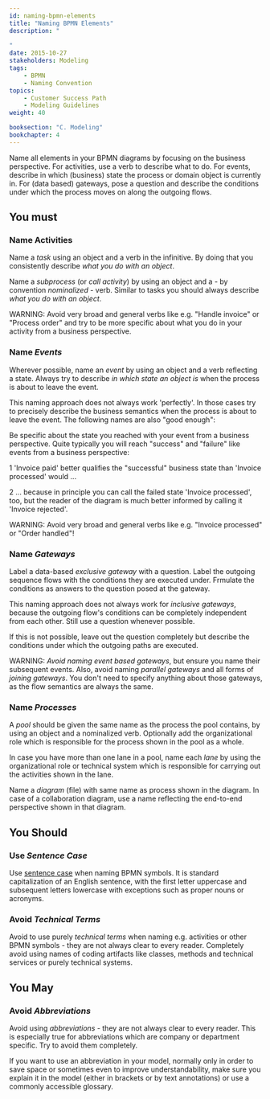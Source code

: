 ```yaml
---
id: naming-bpmn-elements
title: "Naming BPMN Elements"
description: "
    
"
date: 2015-10-27
stakeholders: Modeling
tags:
    - BPMN
    - Naming Convention
topics:
    - Customer Success Path
    - Modeling Guidelines
weight: 40

booksection: "C. Modeling"
bookchapter: 4
---
```


Name all elements in your BPMN diagrams by focusing on the business perspective. For activities, use a verb to describe what to do. For events, describe in which (business) state the process or domain object is currently in. For (data based) gateways, pose a question and describe the conditions under which the process moves on along the outgoing flows.

## You must

### Name Activities

Name a *task* using an object and a verb in the infinitive. By doing that you consistently describe *what you do with an object*.

<div bpmn="naming-bpmn-elements-bpmn/task.bpmn" />

Name a *subprocess* (or *call activity*) by using an object and a - by convention *nominalized* - verb. Similar to tasks you should always describe *what you do with an object*.

<div bpmn="naming-bpmn-elements-bpmn/subprocess.bpmn" />

WARNING: Avoid very broad and general verbs like e.g. "Handle invoice" or "Process order" and try to be more specific about what you do in your activity from a business perspective.


### Name *Events*

Wherever possible, name an *event* by using an object and a verb reflecting a state. Always try to describe *in which state an object is* when the process is about to leave the event.

<div bpmn="naming-bpmn-elements-bpmn/event.bpmn" />

This naming approach does not always work 'perfectly'. In those cases try to precisely describe the business semantics when the process is about to leave the event. The following names are also "good enough":

<div bpmn="naming-bpmn-elements-bpmn/event-alternative.bpmn" />

Be specific about the state you reached with your event from a business perspective. Quite typically you will reach "success" and "failure" like events from a business perspective:

<div bpmn="naming-bpmn-elements-bpmn/gateway.bpmn" callouts="invoice_paid, invoice_rejected" />

<p><span className="badge badge--info">1</span> 'Invoice paid' better qualifies the "successful" business state than 'Invoice processed' would ...</p>

<p><span className="badge badge--info">2</span> ... because in principle you can call the failed state 'Invoice processed', too, but the reader of the diagram is much better informed by calling it 'Invoice rejected'.</p>

WARNING: Avoid very broad and general verbs like e.g. "Invoice processed" or "Order handled"!



### Name *Gateways*

Label a data-based *exclusive gateway* with a question. Label the outgoing sequence flows with the conditions they are executed under. Frmulate the conditions as answers to the question posed at the gateway.

<div bpmn="naming-bpmn-elements-bpmn/gateway.bpmn" />

This naming approach does not always work for *inclusive gateways*, because the outgoing flow's conditions can be completely independent from each other. Still use a question whenever possible.

<div bpmn="naming-bpmn-elements-bpmn/gateway-inclusive-with-question.bpmn" />

If this is not possible, leave out the question completely but describe the conditions under which the outgoing paths are executed.

<div bpmn="naming-bpmn-elements-bpmn/gateway-inclusive-without-question.bpmn" />

WARNING: *Avoid naming event based gateways*, but ensure you name their subsequent events. Also, avoid naming *parallel gateways* and all forms of *joining gateways*. You don't need to specify anything about those gateways, as the flow semantics are always the same.



### Name *Processes*

A *pool* should be given the same name as the process the pool contains, by using an object and a nominalized verb. Optionally add the organizational role which is responsible for the process shown in the pool as a whole.

<div bpmn="naming-bpmn-elements-bpmn/pool.bpmn" />

In case you have more than one lane in a pool, name each *lane* by using the organizational role or technical system which is responsible for carrying out the activities shown in the lane.

<div bpmn="naming-bpmn-elements-bpmn/lane.bpmn" />

Name a *diagram* (file) with same name as process shown in the diagram. In case of a collaboration diagram, use a name reflecting the end-to-end perspective shown in that diagram.


## You Should

### Use *Sentence Case*

Use [sentence case](https://en.wiktionary.org/wiki/sentence_case) when naming BPMN symbols. It is standard capitalization of an English sentence, with the first letter uppercase and subsequent letters lowercase with exceptions such as proper nouns or acronyms.

<div bpmn="naming-bpmn-elements-bpmn/lane.bpmn" />



### Avoid *Technical Terms*

Avoid to use purely *technical terms* when naming e.g. activities or other BPMN symbols - they are not always clear to every reader. Completely avoid using names of coding artifacts like classes, methods and technical services or purely technical systems.



## You May

### Avoid *Abbreviations*

Avoid using *abbreviations* - they are not always clear to every reader. This is especially true for abbreviations which are company or department specific. Try to avoid them completely.

If you want to use an abbreviation in your model, normally only in order to save space or sometimes even to improve understandability, make sure you explain it in the model (either in brackets or by text annotations) or use a commonly accessible glossary.
